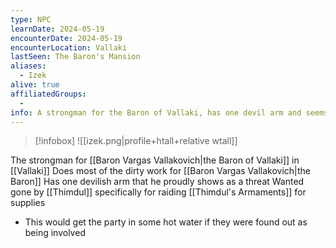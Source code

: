 ```yaml
---
type: NPC
learnDate: 2024-05-19 
encounterDate: 2024-05-19
encounterLocation: Vallaki
lastSeen: The Baron's Mansion
aliases: 
  - Izek
alive: true
affiliatedGroups: 
  - 
info: A strongman for the Baron of Vallaki, has one devil arm and seems infatuated with Ireena
---
```

>[!infobox]
>![[izek.png\|profile+htall+relative wtall]]

The strongman for [[Baron Vargas Vallakovich|the Baron of Vallaki]] in [[Vallaki]]
Does most of the dirty work for [[Baron Vargas Vallakovich|the Baron]] 
Has one devilish arm that he proudly shows as a threat
Wanted gone by [[Thimdul]] specifically for raiding [[Thimdul's Armaments]] for supplies
- This would get the party in some hot water if they were found out as being involved